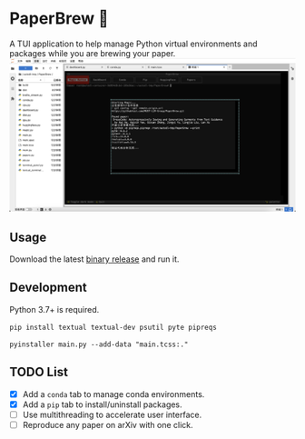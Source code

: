# PaperBrew 🍻

A TUI application to help manage Python virtual environments and packages while you are brewing your paper.
![](./static/demo.png)

## Usage
Download the latest [binary release](https://github.com/MUST-LLM-Group/PaperBrew/releases/) and run it.

## Development
Python 3.7+ is required.
```
pip install textual textual-dev psutil pyte pipreqs
```

```
pyinstaller main.py --add-data "main.tcss:."
```

## TODO List
- [x] Add a `conda` tab to manage conda environments.
- [x] Add a `pip` tab to install/uninstall packages.
- [ ] Use multithreading to accelerate user interface.
- [ ] Reproduce any paper on arXiv with one click.